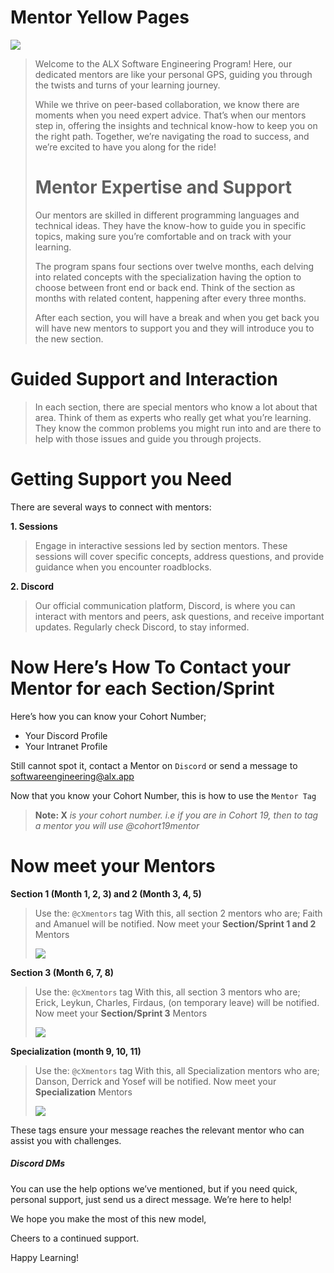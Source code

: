 # Mentor Yellow Pages

![](https://s3.amazonaws.com/alx-intranet.hbtn.io/uploads/medias/2023/8/6623f8a7273f9672e58ec576d3c7cb562457e093.png?X-Amz-Algorithm=AWS4-HMAC-SHA256&X-Amz-Credential=AKIARDDGGGOUSBVO6H7D%2F20240814%2Fus-east-1%2Fs3%2Faws4_request&X-Amz-Date=20240814T154502Z&X-Amz-Expires=86400&X-Amz-SignedHeaders=host&X-Amz-Signature=2bc56179809fa768886299de343c3f42ed35f01c562122c8a3ff1b0c4c00f419)

> Welcome to the ALX Software Engineering Program! Here, our dedicated mentors are like your personal GPS, guiding you through the twists and turns of your learning journey.
> 
> While we thrive on peer-based collaboration, we know there are moments when you need expert advice. That’s when our mentors step in, offering the insights and technical know-how to keep you on the right path. Together, we’re navigating the road to success, and we’re excited to have you along for the ride!
> 
> # Mentor Expertise and Support
> 
> Our mentors are skilled in different programming languages and technical ideas. They have the know-how to guide you in specific topics, making sure you’re comfortable and on track with your learning.
> 
> The program spans four sections over twelve months, each delving into related concepts with the specialization having the option to choose between front end or back end. Think of the section as months with related content, happening after every three months.
> 
> After each section, you will have a break and when you get back you will have new mentors to support you and they will introduce you to the new section.

# Guided Support and Interaction

> In each section, there are special mentors who know a lot about that area. Think of them as experts who really get what you’re learning. They know the common problems you might run into and are there to help with those issues and guide you through projects.

# Getting Support you Need

There are several ways to connect with mentors:

**1\. Sessions**

> Engage in interactive sessions led by section mentors. These sessions will cover specific concepts, address questions, and provide guidance when you encounter roadblocks.

**2\. Discord**

> Our official communication platform, Discord, is where you can interact with mentors and peers, ask questions, and receive important updates. Regularly check Discord, to stay informed.

# Now Here’s How To Contact your Mentor for each Section/Sprint

Here’s how you can know your Cohort Number;

-   Your Discord Profile
-   Your Intranet Profile

Still cannot spot it, contact a Mentor on `Discord` or send a message to softwareengineering@alx.app

Now that you know your Cohort Number, this is how to use the `Mentor Tag`

> **Note: X** _is your cohort number. i.e if you are in Cohort 19, then to tag a mentor you will use @cohort19mentor_

# Now meet your Mentors

**Section 1 (Month 1, 2, 3) and 2 (Month 3, 4, 5)**

> Use the: `@cXmentors` tag With this, all section 2 mentors who are; Faith and Amanuel will be notified. Now meet your **Section/Sprint 1 and 2** Mentors
> 
> ![](https://s3.amazonaws.com/alx-intranet.hbtn.io/uploads/medias/2024/6/a64a046e227fa078eacf3de66992f46147f47dbd.png?X-Amz-Algorithm=AWS4-HMAC-SHA256&X-Amz-Credential=AKIARDDGGGOUSBVO6H7D%2F20240814%2Fus-east-1%2Fs3%2Faws4_request&X-Amz-Date=20240814T154502Z&X-Amz-Expires=86400&X-Amz-SignedHeaders=host&X-Amz-Signature=2abc688f68fd98dbe6fc5c8c10175452e5e7d2151050e40e34211ebc784ef05f)

**Section 3 (Month 6, 7, 8)**

> Use the: `@cXmentors` tag With this, all section 3 mentors who are; Erick, Leykun, Charles, Firdaus, (on temporary leave) will be notified. Now meet your **Section/Sprint 3** Mentors
> 
> ![](https://s3.amazonaws.com/alx-intranet.hbtn.io/uploads/medias/2024/6/3c371339b3a4b6b04db319c385df3a9ab5376bc8.png?X-Amz-Algorithm=AWS4-HMAC-SHA256&X-Amz-Credential=AKIARDDGGGOUSBVO6H7D%2F20240814%2Fus-east-1%2Fs3%2Faws4_request&X-Amz-Date=20240814T154502Z&X-Amz-Expires=86400&X-Amz-SignedHeaders=host&X-Amz-Signature=75c39949d40693a25383e651cce74e4ca3b235be92874ff2476dd32fa6c0937b)

**Specialization (month 9, 10, 11)**

> Use the: `@cXmentors` tag With this, all Specialization mentors who are; Danson, Derrick and Yosef will be notified. Now meet your **Specialization** Mentors
> 
> ![](https://s3.amazonaws.com/alx-intranet.hbtn.io/uploads/medias/2024/6/8b8f63d783dd67bcb807b13828bf6233c8abbd50.png?X-Amz-Algorithm=AWS4-HMAC-SHA256&X-Amz-Credential=AKIARDDGGGOUSBVO6H7D%2F20240814%2Fus-east-1%2Fs3%2Faws4_request&X-Amz-Date=20240814T154502Z&X-Amz-Expires=86400&X-Amz-SignedHeaders=host&X-Amz-Signature=35cee7eedcb3a7c6b9c566e10c3a1c1d979bc479008e773079de600316ffda53)

These tags ensure your message reaches the relevant mentor who can assist you with challenges.

##### **Discord DMs**

You can use the help options we’ve mentioned, but if you need quick, personal support, just send us a direct message. We’re here to help!

We hope you make the most of this new model,

Cheers to a continued support.

Happy Learning!